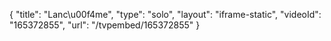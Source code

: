 {
    "title": "Lanc\u00f4me",
    "type": "solo",
    "layout": "iframe-static",
    "videoId": "165372855",
    "url": "\/tvpembed\/165372855"
}